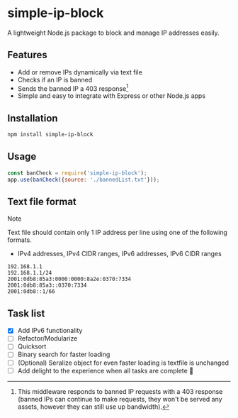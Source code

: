 # simple-ip-block

A lightweight Node.js package to block and manage IP addresses easily.

## Features

- Add or remove IPs dynamically via text file
- Checks if an IP is banned
- Sends the banned IP a 403 response[^1] 
- Simple and easy to integrate with Express or other Node.js apps

## Installation

```bash
npm install simple-ip-block
```
## Usage

```javascript
const banCheck = require('simple-ip-block');
app.use(banCheck({source: './bannedList.txt'}));
```

## Text file format
> [!NOTE]
> Text file should contain only 1 IP address per line using one of the following formats.
- IPv4 addresses, IPv4 CIDR ranges, IPv6 addresses, IPv6 CIDR ranges

```
192.168.1.1
192.168.1.1/24
2001:0db8:85a3:0000:0000:8a2e:0370:7334
2001:0db8:85a3::0370:7334
2001:0db8::1/66
```

## Task list
- [x] Add IPv6 functionality
- [ ] Refactor/Modularize
- [ ] Quicksort
- [ ] Binary search for faster loading
- [ ] \(Optional) Seralize object for even faster loading is textfile is unchanged
- [ ] Add delight to the experience when all tasks are complete :tada:

[^1]: This middleware responds to banned IP requests with a 403 response (banned IPs can continue to make requests, they won't be served any assets, however they can still use up bandwidth).
[^2]: To completely prevent problem IPs requests from reaching your server, create a firewall rule through your proxy.